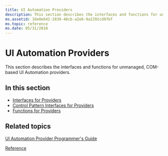 ```yaml
---
title: UI Automation Providers
description: This section describes the interfaces and functions for unmanaged, COM-based \ 32;UI Automation providers.
ms.assetid: 10e0e642-2839-48cb-a2e6-9a2292cd97bf
ms.topic: reference
ms.date: 05/31/2018
---
```


# UI Automation Providers

This section describes the interfaces and functions for unmanaged, COM-based UI Automation providers.

## In this section

-   [Interfaces for Providers](uiauto-interfaces.md)
-   [Control Pattern Interfaces for Providers](uiauto-cpinterfaces.md)
-   [Functions for Providers](uiauto-functions.md)

## Related topics

<dl> <dt>

[UI Automation Provider Programmer's Guide](uiauto-providerportal.md)
</dt> <dt>

[Reference](entry-uiautocore-ref.md)
</dt> </dl>

 

 




